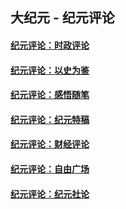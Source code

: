 ## 大纪元 - 纪元评论

#### [纪元评论：时政评论](indexes/nsc1025/README.md?12030330)
#### [纪元评论：以史为鉴](indexes/nsc1028/README.md?12030330)
#### [纪元评论：感悟随笔](indexes/nsc1035/README.md?12030330)
#### [纪元评论：纪元特稿](indexes/nsc424/README.md?12030330)
#### [纪元评论：财经评论](indexes/nsc1026/README.md?12030330)
#### [纪元评论：自由广场](indexes/nsc993/README.md?12030330)
#### [纪元评论：纪元社论](indexes/nsc422/README.md?12030330)
